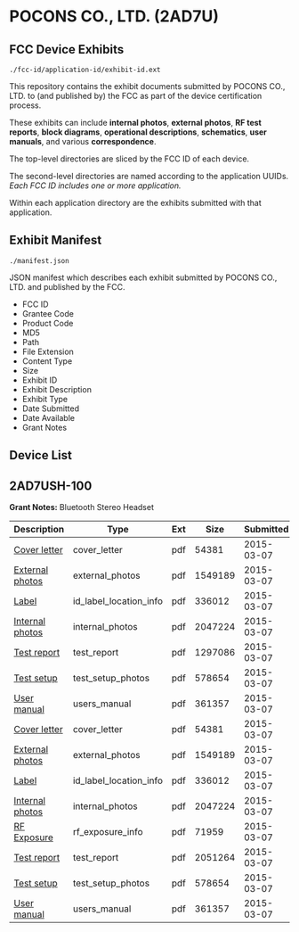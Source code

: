 # POCONS CO., LTD. (2AD7U)
## FCC Device Exhibits

```
./fcc-id/application-id/exhibit-id.ext
```

This repository contains the exhibit documents submitted by POCONS CO., LTD. to (and published by) the FCC as part of the device certification process.

These exhibits can include **internal photos**, **external photos**, **RF test reports**, **block diagrams**, **operational descriptions**, **schematics**, **user manuals**, and various **correspondence**.

The top-level directories are sliced by the FCC ID of each device.

The second-level directories are named according to the application UUIDs. *Each FCC ID includes one or more application.*

Within each application directory are the exhibits submitted with that application. 

## Exhibit Manifest

```
./manifest.json
```

JSON manifest which describes each exhibit submitted by POCONS CO., LTD. and published by the FCC.

- FCC ID
- Grantee Code
- Product Code
- MD5
- Path
- File Extension
- Content Type
- Size
- Exhibit ID
- Exhibit Description
- Exhibit Type
- Date Submitted
- Date Available
- Grant Notes

## Device List
## 2AD7USH-100
**Grant Notes:** Bluetooth Stereo Headset

| Description | Type | Ext | Size | Submitted | Available |
| ----------- | ---- | --- | ---- | --------- | --------- |
| [Cover letter](2AD7USH-100/68d4a0d46cd3afae794f71c9501242e1/2550120.pdf) | cover_letter | pdf | 54381 | 2015-03-07 | 2015-03-07 |
| [External photos](2AD7USH-100/68d4a0d46cd3afae794f71c9501242e1/2550121.pdf) | external_photos | pdf | 1549189 | 2015-03-07 | 2015-03-07 |
| [Label](2AD7USH-100/68d4a0d46cd3afae794f71c9501242e1/2550122.pdf) | id_label_location_info | pdf | 336012 | 2015-03-07 | 2015-03-07 |
| [Internal photos](2AD7USH-100/68d4a0d46cd3afae794f71c9501242e1/2550123.pdf) | internal_photos | pdf | 2047224 | 2015-03-07 | 2015-03-07 |
| [Test report](2AD7USH-100/68d4a0d46cd3afae794f71c9501242e1/2550126.pdf) | test_report | pdf | 1297086 | 2015-03-07 | 2015-03-07 |
| [Test setup](2AD7USH-100/68d4a0d46cd3afae794f71c9501242e1/2550127.pdf) | test_setup_photos | pdf | 578654 | 2015-03-07 | 2015-03-07 |
| [User manual](2AD7USH-100/68d4a0d46cd3afae794f71c9501242e1/2550128.pdf) | users_manual | pdf | 361357 | 2015-03-07 | 2015-03-07 |
| [Cover letter](2AD7USH-100/24fcb5d2203575d0fdc0da665ea9f885/2550120.pdf) | cover_letter | pdf | 54381 | 2015-03-07 | 2015-03-07 |
| [External photos](2AD7USH-100/24fcb5d2203575d0fdc0da665ea9f885/2550121.pdf) | external_photos | pdf | 1549189 | 2015-03-07 | 2015-03-07 |
| [Label](2AD7USH-100/24fcb5d2203575d0fdc0da665ea9f885/2550122.pdf) | id_label_location_info | pdf | 336012 | 2015-03-07 | 2015-03-07 |
| [Internal photos](2AD7USH-100/24fcb5d2203575d0fdc0da665ea9f885/2550123.pdf) | internal_photos | pdf | 2047224 | 2015-03-07 | 2015-03-07 |
| [RF Exposure](2AD7USH-100/24fcb5d2203575d0fdc0da665ea9f885/2550173.pdf) | rf_exposure_info | pdf | 71959 | 2015-03-07 | 2015-03-07 |
| [Test report](2AD7USH-100/24fcb5d2203575d0fdc0da665ea9f885/2550175.pdf) | test_report | pdf | 2051264 | 2015-03-07 | 2015-03-07 |
| [Test setup](2AD7USH-100/24fcb5d2203575d0fdc0da665ea9f885/2550127.pdf) | test_setup_photos | pdf | 578654 | 2015-03-07 | 2015-03-07 |
| [User manual](2AD7USH-100/24fcb5d2203575d0fdc0da665ea9f885/2550128.pdf) | users_manual | pdf | 361357 | 2015-03-07 | 2015-03-07 |
